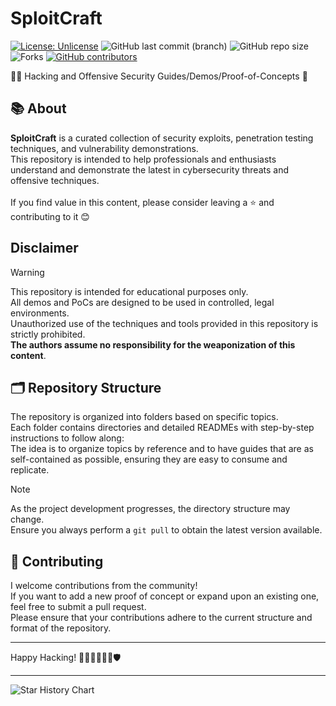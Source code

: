 # SploitCraft  
[![License: Unlicense](https://img.shields.io/badge/license-Unlicense-blue.svg)](http://unlicense.org/) ![GitHub last commit (branch)](https://img.shields.io/github/last-commit/r3drun3/sploitcraft/main) ![GitHub repo size](https://img.shields.io/github/repo-size/r3drun3/sploitcraft)  ![Forks](https://img.shields.io/github/forks/r3drun3/sploitcraft?style=flat-square&color=green)  [![GitHub contributors](https://img.shields.io/github/contributors/r3drun3/sploitcraft)](https://github.com/r3drun3/sploitcraft/graphs/contributors)






🏴‍☠️ Hacking and Offensive Security Guides/Demos/Proof-of-Concepts 🥷 




## 📚 About 
**SploitCraft**  is a curated collection of security exploits, penetration testing techniques, and vulnerability demonstrations.  
This repository is intended to help professionals and enthusiasts understand and demonstrate the latest in cybersecurity threats and offensive techniques.  
<br/>
If you find value in this content, please consider leaving a ⭐ and contributing to it 😊  

## Disclaimer 

> [!WARNING]  
> This repository is intended for educational purposes only.  
> All demos and PoCs are designed to be used in controlled, legal environments.  
> Unauthorized use of the techniques and tools provided in this repository is strictly prohibited.  
> **The authors assume no responsibility for the weaponization of this content**.  



## 🗂️ Repository Structure 

The repository is organized into folders based on specific topics.  
Each folder contains directories and detailed READMEs with step-by-step instructions to follow along:  
The idea is to organize topics by reference and to have guides that are as self-contained as possible, ensuring they are easy to consume and replicate. 
> [!NOTE]   
> As the project development progresses, the directory structure may change.  
> Ensure you always perform a `git pull` to obtain the latest version available.  


## 🤝 Contributing 

I welcome contributions from the community!   
If you want to add a new proof of concept or expand upon an existing one, feel free to submit a pull request.   
Please ensure that your contributions adhere to the current structure and format of the repository.  


---


Happy Hacking! 👨‍💻👩‍💻🕵️‍♂️🛡️


---

<picture>
  <source
    media="(prefers-color-scheme: dark)"
    srcset="
      https://api.star-history.com/svg?repos=r3drun3/sploitcraft&type=Date&theme=dark
    "
  />
  <img
    alt="Star History Chart"
    src="https://api.star-history.com/svg?repos=r3drun3/sploitcraft&type=Date"
  />
</picture>

